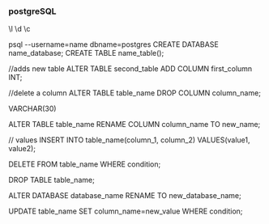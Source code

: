 ### postgreSQL 

\l    \d    \c


psql --username=name dbname=postgres
CREATE DATABASE name_database;
CREATE TABLE name_table();

//adds new table
ALTER TABLE second_table ADD COLUMN first_column INT; 


//delete a column
ALTER TABLE table_name DROP COLUMN column_name;


VARCHAR(30)

ALTER TABLE table_name RENAME COLUMN column_name TO new_name;


// values
INSERT INTO table_name(column_1, column_2) VALUES(value1, value2);

DELETE FROM table_name WHERE condition;

DROP TABLE table_name;

ALTER DATABASE database_name RENAME TO new_database_name;

UPDATE table_name SET column_name=new_value WHERE condition;
